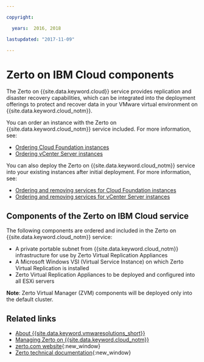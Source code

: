 ```yaml
---

copyright:

  years:  2016, 2018

lastupdated: "2017-11-09"

---
```


# Zerto on IBM Cloud components

The Zerto on {{site.data.keyword.cloud}} service provides replication and disaster recovery capabilities, which can be integrated into the deployment offerings to protect and recover data in your VMware virtual environment on {{site.data.keyword.cloud_notm}}.

You can order an instance with the Zerto on {{site.data.keyword.cloud_notm}} service included. For more information, see:

* [Ordering Cloud Foundation instances](../sddc/sd_orderinginstance.html)
* [Ordering vCenter Server instances](../vcenter/vc_orderinginstance.html)

You can also deploy the Zerto on {{site.data.keyword.cloud_notm}} service into your existing instances after initial deployment. For more information, see:

* [Ordering and removing services for Cloud Foundation instances](../sddc/sd_addingremovingservices.html)
* [Ordering  and removing services for vCenter Server instances](../vcenter/vc_addingremovingservices.html)

## Components of the Zerto on IBM Cloud service

The following components are ordered and included in the Zerto on {{site.data.keyword.cloud_notm}} service:

* A private portable subnet from {{site.data.keyword.cloud_notm}} infrastructure for use by Zerto Virtual Replication Appliances
* A Microsoft Windows VSI (Virtual Service Instance) on which Zerto Virtual Replication is installed
* Zerto Virtual Replication Appliances to be deployed and configured into all ESXi servers

**Note**: Zerto Virtual Manager (ZVM) components will be deployed only into the default cluster.


## Related links

* [About {{site.data.keyword.vmwaresolutions_short}}](../vmonic/prod_overview.html)
* [Managing Zerto on {{site.data.keyword.cloud_notm}}](managingzertodr.html)
* [zerto.com website](https://www.zerto.com){:new_window}
* [Zerto technical documentation](https://www.zerto.com/myzerto/technical-documentation/){:new_window}
